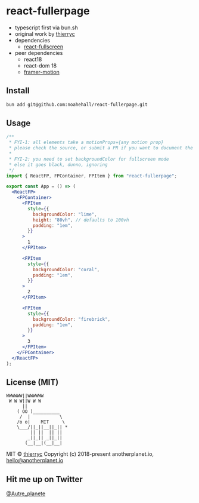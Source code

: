 # react-fullerpage

- typescript first via bun.sh
- original work by [thierryc](https://github.com/thierryc)
- dependencies
  - [react-fullscreen](https://github.com/snakesilk/react-fullscreen)
- peer dependencies
  - react18
  - react-dom 18
  - [framer-motion](https://github.com/framer/motion/tree/main/packages/framer-motion)

## Install

```bash
bun add git@github.com:noahehall/react-fullerpage.git
```

## Usage

```jsx
/**
 * FYI-1: all elements take a motionProps={any motion prop}
 * please check the source, or submit a PR if you want to document the source
 *
 * FYI-2: you need to set backgroundColor for fullscreen mode
 * else it goes black, dunno, ignoring
 */
import { ReactFP, FPContainer, FPItem } from "react-fullerpage";

export const App = () => (
  <ReactFP>
    <FPContainer>
      <FPItem
        style={{
          backgroundColor: "lime",
          height: "80vh", // defaults to 100vh
          padding: "1em",
        }}
      >
        1
      </FPItem>

      <FPItem
        style={{
          backgroundColor: "coral",
          padding: "1em",
        }}
      >
        2
      </FPItem>

      <FPItem
        style={{
          backgroundColor: "firebrick",
          padding: "1em",
        }}
      >
        3
      </FPItem>
    </FPContainer>
  </ReactFP>
);
```

## License (MIT)

```
WWWWWW||WWWWWW
 W W W||W W W
      ||
    ( OO )__________
     /  |           \
    /o o|    MIT     \
    \___/||_||__||_|| *
         || ||  || ||
        _||_|| _||_||
       (__|__|(__|__|
```

MIT © [thierryc](https://github.com/thierryc)
Copyright (c) 2018-present anotherplanet.io, hello@anotherplanet.io

## Hit me up on Twitter

[@Autre_planete](https://twitter.com/Autre_planete?ref=github)
